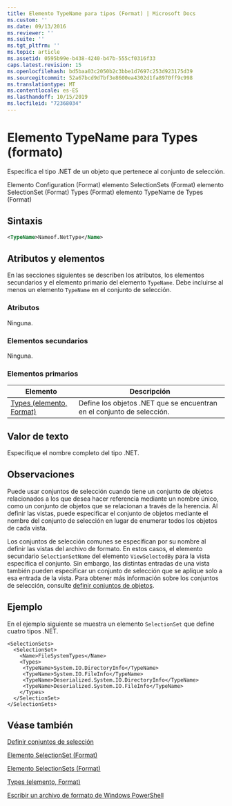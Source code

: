 ```yaml
---
title: Elemento TypeName para tipos (Format) | Microsoft Docs
ms.custom: ''
ms.date: 09/13/2016
ms.reviewer: ''
ms.suite: ''
ms.tgt_pltfrm: ''
ms.topic: article
ms.assetid: 0595b99e-b438-4240-b47b-555cf0316f33
caps.latest.revision: 15
ms.openlocfilehash: bd5baa03c2050b2c3bbe1d7697c253d923175d39
ms.sourcegitcommit: 52a67bcd9d7bf3e8600ea4302d1fa8970ff9c998
ms.translationtype: MT
ms.contentlocale: es-ES
ms.lasthandoff: 10/15/2019
ms.locfileid: "72368034"
---
```

# <a name="typename-element-for-types-format"></a>Elemento TypeName para Types (formato)

Especifica el tipo .NET de un objeto que pertenece al conjunto de selección.

Elemento Configuration (Format) elemento SelectionSets (Format) elemento SelectionSet (Format) Types (Format) elemento TypeName de Types (Format)

## <a name="syntax"></a>Sintaxis

```xml
<TypeName>Nameof.NetType</Name>
```

## <a name="attributes-and-elements"></a>Atributos y elementos

En las secciones siguientes se describen los atributos, los elementos secundarios y el elemento primario del elemento `TypeName`. Debe incluirse al menos un elemento `TypeName` en el conjunto de selección.

### <a name="attributes"></a>Atributos

Ninguna.

### <a name="child-elements"></a>Elementos secundarios

Ninguna.

### <a name="parent-elements"></a>Elementos primarios

|Elemento|Descripción|
|-------------|-----------------|
|[Types (elemento, Format)](./types-element-for-selectionset-format.md)|Define los objetos .NET que se encuentran en el conjunto de selección.|

## <a name="text-value"></a>Valor de texto

Especifique el nombre completo del tipo .NET.

## <a name="remarks"></a>Observaciones

Puede usar conjuntos de selección cuando tiene un conjunto de objetos relacionados a los que desea hacer referencia mediante un nombre único, como un conjunto de objetos que se relacionan a través de la herencia. Al definir las vistas, puede especificar el conjunto de objetos mediante el nombre del conjunto de selección en lugar de enumerar todos los objetos de cada vista.

Los conjuntos de selección comunes se especifican por su nombre al definir las vistas del archivo de formato. En estos casos, el elemento secundario `SelectionSetName` del elemento `ViewSelectedBy` para la vista especifica el conjunto. Sin embargo, las distintas entradas de una vista también pueden especificar un conjunto de selección que se aplique solo a esa entrada de la vista. Para obtener más información sobre los conjuntos de selección, consulte [definir conjuntos de objetos](./defining-selection-sets.md).

## <a name="example"></a>Ejemplo

En el ejemplo siguiente se muestra un elemento `SelectionSet` que define cuatro tipos .NET.

```
<SelectionSets>
  <SelectionSet>
    <Name>FileSystemTypes</Name>
    <Types>
     <TypeName>System.IO.DirectoryInfo</TypeName>
     <TypeName>System.IO.FileInfo</TypeName>
     <TypeName>Deserialized.System.IO.DirectoryInfo</TypeName>
     <TypeName>Deserialized.System.IO.FileInfo</TypeName>
    </Types>
  </SelectionSet>
</SelectionSets>
```

## <a name="see-also"></a>Véase también

[Definir conjuntos de selección](./defining-selection-sets.md)

[Elemento SelectionSet (Format)](./selectionset-element-format.md)

[Elemento SelectionSets (Format)](./selectionsets-element-format.md)

[Types (elemento, Format)](./types-element-for-selectionset-format.md)

[Escribir un archivo de formato de Windows PowerShell](./writing-a-powershell-formatting-file.md)
